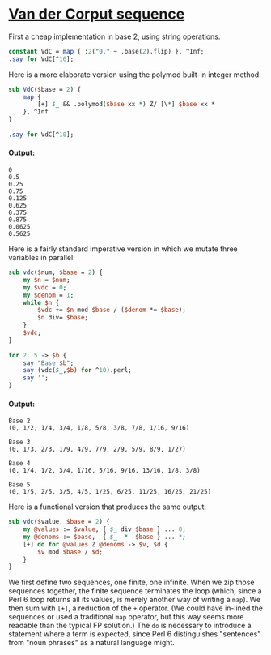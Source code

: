[1]: http://rosettacode.org/wiki/Van_der_Corput_sequence

# [Van der Corput sequence][1]

First a cheap implementation in base 2, using string operations.

```perl
constant VdC = map { :2("0." ~ .base(2).flip) }, ^Inf;
.say for VdC[^16];
```


Here is a more elaborate version using the polymod built-in integer method:

```perl
sub VdC($base = 2) {
    map {
        [+] $_ && .polymod($base xx *) Z/ [\*] $base xx *
    }, ^Inf
}
 
.say for VdC[^10];
```

#### Output:
```
0
0.5
0.25
0.75
0.125
0.625
0.375
0.875
0.0625
0.5625
```


Here is a fairly standard imperative version in which we mutate three variables in parallel:

```perl
sub vdc($num, $base = 2) {
    my $n = $num;
    my $vdc = 0;
    my $denom = 1;
    while $n {
        $vdc += $n mod $base / ($denom *= $base);
        $n div= $base;
    }
    $vdc;
}
 
for 2..5 -> $b {
    say "Base $b";
    say (vdc($_,$b) for ^10).perl;
    say '';
}
```

#### Output:
```
Base 2
(0, 1/2, 1/4, 3/4, 1/8, 5/8, 3/8, 7/8, 1/16, 9/16)

Base 3
(0, 1/3, 2/3, 1/9, 4/9, 7/9, 2/9, 5/9, 8/9, 1/27)

Base 4
(0, 1/4, 1/2, 3/4, 1/16, 5/16, 9/16, 13/16, 1/8, 3/8)

Base 5
(0, 1/5, 2/5, 3/5, 4/5, 1/25, 6/25, 11/25, 16/25, 21/25)
```


Here is a functional version that produces the same output:

```perl
sub vdc($value, $base = 2) {
    my @values := $value, { $_ div $base } ... 0;
    my @denoms := $base,  { $_  *  $base } ... *;
    [+] do for @values Z @denoms -> $v, $d {
        $v mod $base / $d;
    }
}
```


We first define two sequences, one finite, one infinite.
When we zip those sequences together, the finite sequence terminates the loop (which, since a Perl&#160;6 loop returns all its values, is merely another way of writing a `map`).
We then sum with `[+]`, a reduction of the `+` operator.
(We could have in-lined the sequences or used a traditional `map` operator, but this way seems more readable than the typical FP solution.)
The `do` is necessary to introduce a statement where a term is expected, since Perl&#160;6 distinguishes "sentences" from "noun phrases" as a natural language might.